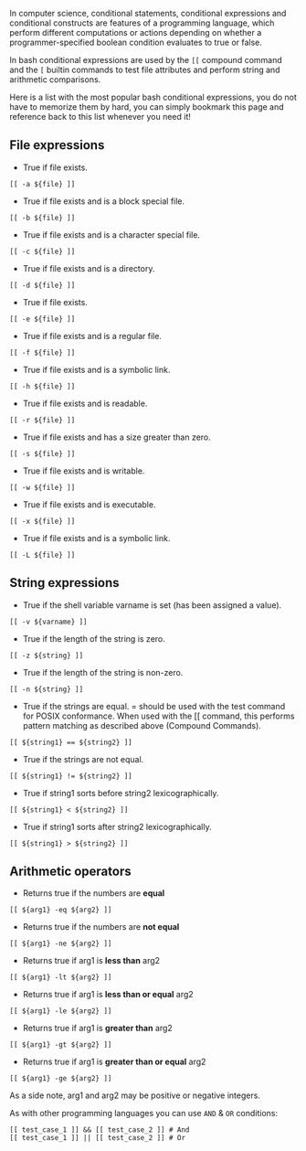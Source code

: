 In computer science, conditional statements, conditional expressions and conditional constructs are features of a programming language, which perform different computations or actions depending on whether a programmer-specified boolean condition evaluates to true or false.

In bash conditional expressions are used by the `[[` compound command and the `[` builtin commands to test file attributes and perform string and arithmetic comparisons. 

Here is a list with the most popular bash conditional expressions, you do not have to memorize them by hard, you can simply bookmark this page and reference back to this list whenever you need it!

## File expressions

* True if file exists.

```
[[ -a ${file} ]]
```

* True if file exists and is a block special file.

```
[[ -b ${file} ]]
```

* True if file exists and is a character special file.

```
[[ -c ${file} ]]
```

* True if file exists and is a directory.

```
[[ -d ${file} ]]
```

* True if file exists.

```
[[ -e ${file} ]]
```

* True if file exists and is a regular file.

```
[[ -f ${file} ]]
```

* True if file exists and is a symbolic link.

```
[[ -h ${file} ]]
```

* True if file exists and is readable.

```
[[ -r ${file} ]]
```

* True if file exists and has a size greater than zero.

```
[[ -s ${file} ]]
```

* True if file exists and is writable.

```
[[ -w ${file} ]]
```

* True if file exists and is executable.

```
[[ -x ${file} ]]
```

* True if file exists and is a symbolic link.

```
[[ -L ${file} ]]
```

## String expressions

* True if the shell variable varname is set (has been assigned a value).

```
[[ -v ${varname} ]]
```

* True if the length of the string is zero.

```
[[ -z ${string} ]]
```

* True if the length of the string is non-zero.

```
[[ -n ${string} ]]
```

* True if the strings are equal. = should be used with the test command for POSIX conformance. When used with the [[ command, this performs pattern matching as described above (Compound Commands).

```
[[ ${string1} == ${string2} ]]
```

* True if the strings are not equal.

```
[[ ${string1} != ${string2} ]]
```

* True if string1 sorts before string2 lexicographically.

```
[[ ${string1} < ${string2} ]]
```

* True if string1 sorts after string2 lexicographically.

```
[[ ${string1} > ${string2} ]]
```

## Arithmetic operators

* Returns true if the numbers are **equal**

```
[[ ${arg1} -eq ${arg2} ]]
```

* Returns true if the numbers are **not equal**

```
[[ ${arg1} -ne ${arg2} ]]
```

* Returns true if arg1 is **less than** arg2

```
[[ ${arg1} -lt ${arg2} ]]
```

* Returns true if arg1 is **less than or equal** arg2

```
[[ ${arg1} -le ${arg2} ]]
```

* Returns true if arg1 is **greater than** arg2

```
[[ ${arg1} -gt ${arg2} ]]
```

* Returns true if arg1 is **greater than or equal** arg2

```
[[ ${arg1} -ge ${arg2} ]]
```

As a side note, arg1 and arg2 may be positive or negative integers.

As with other programming languages you can use `AND` & `OR` conditions:

```
[[ test_case_1 ]] && [[ test_case_2 ]] # And
[[ test_case_1 ]] || [[ test_case_2 ]] # Or
```
